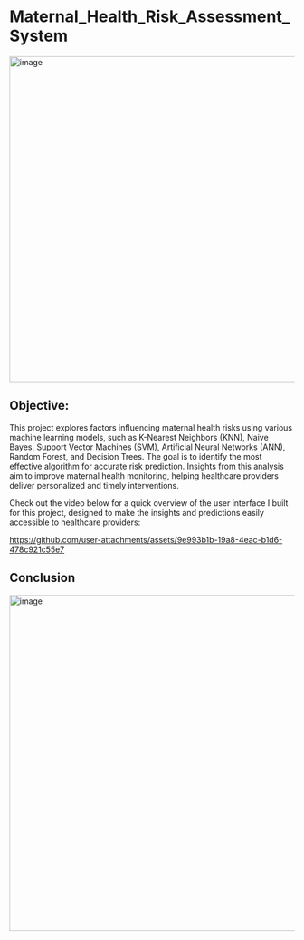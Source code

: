 # Maternal_Health_Risk_Assessment_System

<img width="575" alt="image" src="https://github.com/user-attachments/assets/cf4384a7-cd1c-4a88-aef1-51259e12e4bf">


## **Objective:** 
This project explores factors influencing maternal health risks using various machine learning models, such as K-Nearest Neighbors (KNN), Naive Bayes, Support Vector Machines (SVM), Artificial Neural Networks (ANN), Random Forest, and Decision Trees. The goal is to identify the most effective algorithm for accurate risk prediction. Insights from this analysis aim to improve maternal health monitoring, helping healthcare providers deliver personalized and timely interventions.


Check out the video below for a quick overview of the user interface I built for this project, designed to make the insights and predictions easily accessible to healthcare providers:

https://github.com/user-attachments/assets/9e993b1b-19a8-4eac-b1d6-478c921c55e7


## **Conclusion**
<img width="593" alt="image" src="https://github.com/user-attachments/assets/059dfae9-1aa0-4b15-b243-366b8a373115">

